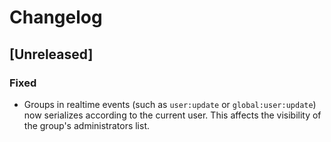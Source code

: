 # Changelog

## [Unreleased]

### Fixed
- Groups in realtime events (such as `user:update` or `global:user:update`) now serializes according to the current user. This affects the visibility of the group's administrators list.
